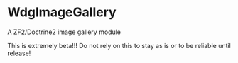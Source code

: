 WdgImageGallery
==========

A ZF2/Doctrine2 image gallery module

This is extremely beta!!! 
Do not rely on this to stay as is or to be reliable until release!
